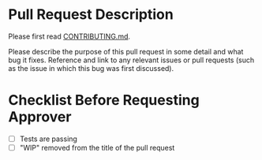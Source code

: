 # Pull Request Description

Please first read [CONTRIBUTING.md](https://github.com/diana-hep/pyhf/tree/master/CONTRIBUTING.md).

Please describe the purpose of this pull request in some detail and what bug it fixes. Reference and link to any relevant issues or pull requests (such as the issue in which this bug was first discussed).

# Checklist Before Requesting Approver

- [ ] Tests are passing
- [ ] "WIP" removed from the title of the pull request
